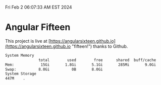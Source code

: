 Fri Feb  2 06:07:33 AM EST 2024

# Angular Fifteen


This project is live at [https://angularsixteen.github.io](https://angularsixteen.github.io "fifteen!") thanks to Github.

```bash
System Memory
               total        used        free      shared  buff/cache   available
Mem:            15Gi       1.8Gi       5.1Gi       285Mi       9.0Gi        13Gi
Swap:          8.0Gi          0B       8.0Gi
System Storage
447M	.
```
```bash
